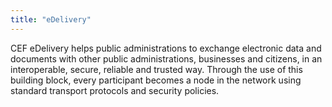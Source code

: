 ```yaml
---
title: "eDelivery"
---
```


CEF eDelivery helps public administrations to exchange electronic data and documents with other public administrations, businesses and citizens, in an interoperable, secure, reliable and trusted way. Through the use of this building block, every participant becomes a node in the network using standard transport protocols and security policies.

